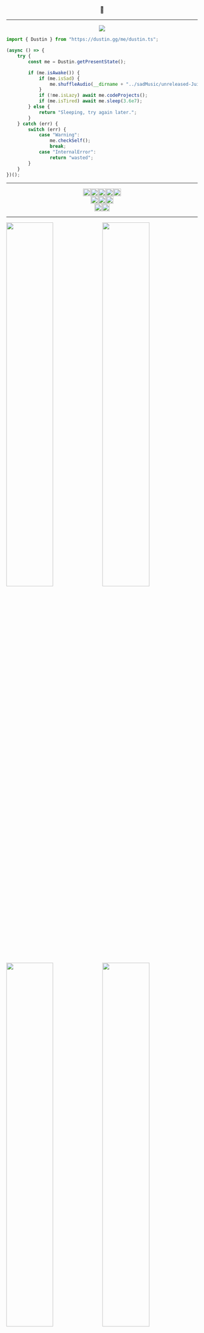 ### <p align="center">👋</p>

<hr>

<p align="center">
<img src="https://gpvc.arturio.dev/dustinsbustin"/>
</p>

```javascript
import { Dustin } from "https://dustin.gg/me/dustin.ts";

(async () => {
    try {
        const me = Dustin.getPresentState();

        if (me.isAwake()) {
            if (me.isSad) {
                me.shuffleAudio(__dirname + "../sadMusic/unreleased-JuiceWRLD");
            }
            if (!me.isLazy) await me.codeProjects();
            if (me.isTired) await me.sleep(3.6e7);
        } else {
            return "Sleeping, try again later.";
        }
    } catch (err) {
        switch (err) {
            case "Warning":
                me.checkSelf();
                break;
            case "InternalError":
                return "wasted";
        }
    }
})();
```

<hr>
<p align="center">
<!--<img src="https://gpvc.arturio.dev/dustinsbustin"/>
<br/>-->
<img style="height: 20px" alt="JavaScript" src="https://img.shields.io/badge/javascript%20-%23323330.svg?&style=for-the-badge&logo=javascript&logoColor=%23F7DF1E"/><img style="height: 20px" alt="HTML5" src="https://img.shields.io/badge/html5%20-%23E34F26.svg?&style=for-the-badge&logo=html5&logoColor=white"/><img style="height: 20px" alt="CSS3" src="https://img.shields.io/badge/css3%20-%231572B6.svg?&style=for-the-badge&logo=css3&logoColor=white"/><img style="height: 20px" alt="NodeJS" src="https://img.shields.io/badge/node.js%20-%2343853D.svg?&style=for-the-badge&logo=node.js&logoColor=white"/><img style="height: 20px" alt="MySQL" src="https://img.shields.io/badge/mysql-%2300f.svg?&style=for-the-badge&logo=mysql&logoColor=white"/>
<br/>
<img style="height: 20px" alt="Visual Studio Code" src="https://img.shields.io/badge/Visual%20Studio%20Code-0078d7.svg?&style=for-the-badge&logo=visual-studio-code&logoColor=white"/><img style="height: 20px" alt="Figma" src="https://img.shields.io/badge/figma%20-%23F24E1E.svg?&style=for-the-badge&logo=figma&logoColor=white"/><img style="height: 20px" alt="Bitcoin" src="https://img.shields.io/badge/Bitcoin-000000?style=for-the-badge&logo=bitcoin&logoColor=white" />
<br/>
<img style="height: 20px" alt="Ubuntu" src="https://img.shields.io/badge/Ubuntu-E95420?style=for-the-badge&logo=ubuntu&logoColor=white" /><img style="height: 20px" alt="Windows 10" src="https://img.shields.io/badge/Windows-0078D6?style=for-the-badge&logo=windows&logoColor=white" />
</p>
<hr>
<p float="left">
<img width=49.5% src="https://github-readme-stats.vercel.app/api?username=dustinsbustin&count_private=true&show_icons=true&theme=radical" />
<img width=49.5% src="https://github-readme-streak-stats.herokuapp.com/?user=dustinsbustin&theme=blue-green" />
</p>
<p float="right">
  <img width=49.5% src="https://github-readme-stats.vercel.app/api/top-langs?username=dustinsbustin&count_private=true&layout=compact&theme=radical" />
  <img width=49.5% src="https://github-readme-stats.vercel.app/api/wakatime?username=dustinsbustin)" />
</p>
<hr>
